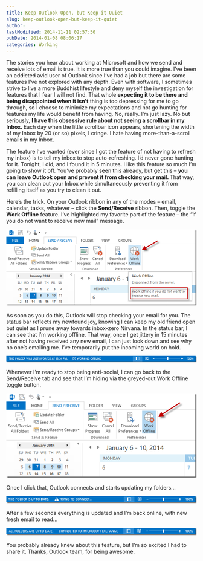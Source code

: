 ```yaml
---
title: Keep Outlook Open, but Keep it Quiet
slug: keep-outlook-open-but-keep-it-quiet
author: 
lastModified: 2014-11-11 02:57:50
pubDate: 2014-01-08 08:06:17
categories: Working
---
```


<p>The stories you hear about working at Microsoft and how we send and receive lots of email is true. It is more true than you could imagine. I&#x2019;ve been an
  <strike>addicted</strike> avid user of Outlook since I&#x2019;ve had a job but there are some features I&#x2019;ve not explored with any depth. Even with software, I sometimes strive to live a more Buddhist lifestyle and deny myself the investigation for features that I
  fear I will not find. That whole <strong>expecting it to be there and being disappointed when it isn&#x2019;t</strong>  thing is too depressing for me to go through, so I choose to minimize my expectations and not go hunting for features my life would benefit
  from having. No, really. I&#x2019;m just lazy. No but seriously, <strong>I have this obsessive rule about not seeing a scrollbar in my Inbox. </strong> Each day when the little scrollbar icon appears, shortening the width of my Inbox by 20 (or so) pixels, I
  cringe. I hate having more-than-a-scroll emails in my Inbox. </p>
<p>The feature I&#x2019;ve wanted (ever since I got the feature of not having to refresh my inbox) is to tell my inbox to stop auto-refreshing. I&#x2019;d never gone hunting for it. Tonight, I did, and I found it in 5 minutes. I like this feature so much I&#x2019;m going to
  show it off. You&#x2019;ve probably seen this already, but get this &#x2013; <strong>you can leave Outlook open and prevent it from checking your mail. </strong> That way, you can clean out your Inbox while simultaneously preventing it from refilling itself as you
  try to clean it out. </p>
<p>Here&#x2019;s the trick. On your Outlook ribbon in any of the modes &#x2013; email, calendar, tasks, whatever &#x2013; click the <strong>Send/Receive</strong>  ribbon. Then, toggle the <strong>Work Offline</strong>  feature. I&#x2019;ve highlighted my favorite part of the feature
  &#x2013; the &#x201C;if you do not want to receive new mail&#x201D; message. </p>
<p>
  <a href="http://www.bradygaster.com/posts/files/c6e676c8-07fe-49fc-b6dc-27fb18e77a4c.png">
    <img alt="image" src="media/7e68f239-8b6c-40f7-a7b3-a678f849bf12.png">
  </a> 
</p>
<p>As soon as you do this, Outlook will stop checking your email for you. The status bar reflects my newfound joy, knowing I can keep my old friend open but quiet as I prune away towards inbox-zero Nirvana. In the status bar, I can see that I&#x2019;m working offline.
  That way, once I get jittery in 15 minutes after not having received any new email, I can just look down and see why no one&#x2019;s emailing me. I&#x2019;ve temporarily put the incoming world on hold. </p>
<p>
  <a href="http://www.bradygaster.com/posts/files/5281d626-2722-4526-882c-8ef2f8095b75.png">
    <img alt="image" src="media/f030aefa-7a60-47e4-8aaa-e530d70f88af.png">
  </a> 
</p>
<p>Whenever I&#x2019;m ready to stop being anti-social, I can go back to the Send/Receive tab and see that I&#x2019;m hiding via the greyed-out Work Offline toggle button. </p>
<p>
  <a href="http://www.bradygaster.com/posts/files/2066f26e-03f1-4616-847e-1ff8d8ef93e3.png">
    <img alt="image" src="media/0dbc7b1f-f196-487e-9c87-cf8f0c3bd6b7.png">
  </a> 
</p>
<p>Once I click that, Outlook connects and starts updating my folders&#x2026;</p>
<p>
  <a href="http://www.bradygaster.com/posts/files/6c280b85-fa00-4d86-96bc-ce3cd10ad405.png">
    <img alt="image" src="media/74d5be4f-e52b-442d-ad4e-e9cd89227803.png">
  </a> 
</p>
<p>After a few seconds everything is updated and I&#x2019;m back online, with new fresh email to read&#x2026;</p>
<p>
  <a href="http://www.bradygaster.com/posts/files/e65dd82b-36f0-45cc-bcc6-cbc493d2f2d3.png">
    <img alt="image" src="media/7e061ccc-cd3d-42af-ac03-5d4f513e84da.png">
  </a> 
</p>
<p>You probably already knew about this feature, but I&#x2019;m so excited I had to share it. Thanks, Outlook team, for being awesome. </p>
